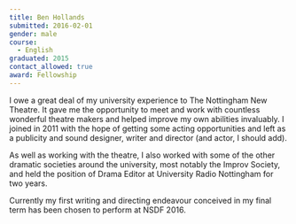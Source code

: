 ```yaml
---
title: Ben Hollands
submitted: 2016-02-01
gender: male
course:
  - English
graduated: 2015
contact_allowed: true
award: Fellowship
---
```


I owe a great deal of my university experience to The Nottingham New Theatre. It gave me the opportunity to meet and work with countless wonderful theatre makers and helped improve my own abilities invaluably. I joined in 2011 with the hope of getting some acting opportunities and left as a publicity and sound designer, writer and director (and actor, I should add).

As well as working with the theatre, I also worked with some of the other dramatic societies around the university, most notably the Improv Society, and held the position of Drama Editor at University Radio Nottingham for two years.

Currently my first writing and directing endeavour conceived in my final term has been chosen to perform at NSDF 2016.
